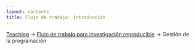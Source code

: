 ```yaml
---
layout: contents
title: Flujo de trabajo: introducción
---
```


<a name="Contenido"></a>

[Teaching](../../teaching) &rarr; [Flujo de trabajo para investigación reproducible](../../flujo-de-trabajo/flujo-de-trabajo) &rarr; Gestión de la programación
